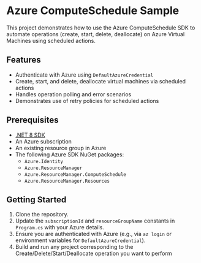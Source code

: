 # Azure ComputeSchedule Sample

This project demonstrates how to use the Azure ComputeSchedule SDK to automate operations (create, start, delete, deallocate) on Azure Virtual Machines using scheduled actions.

## Features

- Authenticate with Azure using `DefaultAzureCredential`
- Create, start, and delete, deallocate virtual machines via scheduled actions
- Handles operation polling and error scenarios
- Demonstrates use of retry policies for scheduled actions

## Prerequisites

- [.NET 8 SDK](https://dotnet.microsoft.com/download)
- An Azure subscription
- An existing resource group in Azure
- The following Azure SDK NuGet packages:
  - `Azure.Identity`
  - `Azure.ResourceManager`
  - `Azure.ResourceManager.ComputeSchedule`
  - `Azure.ResourceManager.Resources`

## Getting Started

1. Clone the repository.
2. Update the `subscriptionId` and `resourceGroupName` constants in `Program.cs` with your Azure details.
3. Ensure you are authenticated with Azure (e.g., via `az login` or environment variables for `DefaultAzureCredential`).
4. Build and run any project corresponding to the Create/Delete/Start/Deallocate operation you want to perform
